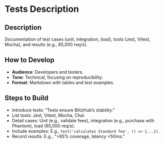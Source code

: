 # Tests Description

## Description
Documentation of test cases (unit, integration, load), tools (Jest, Vitest, Mocha), and results (e.g., 65,000 req/s).

## How to Develop
- **Audience**: Developers and testers.
- **Tone**: Technical, focusing on reproducibility.
- **Format**: Markdown with tables and test examples.

## Steps to Build
- Introduce tests: "Tests ensure BlitzHub’s stability."
- List tools: Jest, Vitest, Mocha, Chai.
- Detail cases: Unit (e.g., validate fees), integration (e.g., purchase with Phantom), load (65,000 req/s).
- Include examples: E.g., `test('calculates Standard fee', () => {...})`.
- Record results: E.g., ">85% coverage, latency <50ms."
